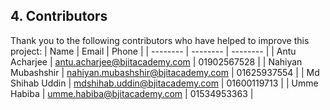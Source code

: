 ## 4. Contributors
Thank you to the following contributors who have helped to improve this project:
| Name | Email | Phone |
| -------- | -------- | -------- |
| Antu Acharjee | antu.acharjee@bjitacademy.com  | 01902567528 |
| Nahiyan Mubashshir | nahiyan.mubashshir@bjitacademy.com | 01625937554 |
| Md Shihab Uddin | mdshihab.uddin@bjitacademy.com | 01600119713 |
| Umme Habiba | umme.habiba@bjitacademy.com | 01534953363 |
